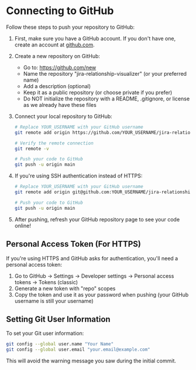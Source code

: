 # Connecting to GitHub

Follow these steps to push your repository to GitHub:

1. First, make sure you have a GitHub account. If you don't have one, create an account at [github.com](https://github.com/).

2. Create a new repository on GitHub:
   - Go to: https://github.com/new
   - Name the repository "jira-relationship-visualizer" (or your preferred name)
   - Add a description (optional)
   - Keep it as a public repository (or choose private if you prefer)
   - Do NOT initialize the repository with a README, .gitignore, or license as we already have these files

3. Connect your local repository to GitHub:
   ```bash
   # Replace YOUR_USERNAME with your GitHub username
   git remote add origin https://github.com/YOUR_USERNAME/jira-relationship-visualizer.git
   
   # Verify the remote connection
   git remote -v
   
   # Push your code to GitHub
   git push -u origin main
   ```

4. If you're using SSH authentication instead of HTTPS:
   ```bash
   # Replace YOUR_USERNAME with your GitHub username
   git remote add origin git@github.com:YOUR_USERNAME/jira-relationship-visualizer.git
   
   # Push your code to GitHub
   git push -u origin main
   ```

5. After pushing, refresh your GitHub repository page to see your code online!

## Personal Access Token (For HTTPS)

If you're using HTTPS and GitHub asks for authentication, you'll need a personal access token:

1. Go to GitHub → Settings → Developer settings → Personal access tokens → Tokens (classic)
2. Generate a new token with "repo" scopes
3. Copy the token and use it as your password when pushing (your GitHub username is still your username)

## Setting Git User Information

To set your Git user information:

```bash
git config --global user.name "Your Name"
git config --global user.email "your.email@example.com"
```

This will avoid the warning message you saw during the initial commit.
